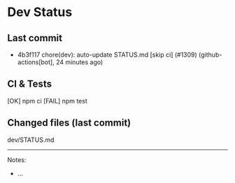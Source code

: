 # Dev Status

## Last commit
- 4b3f117 chore(dev): auto-update STATUS.md [skip ci] (#1309) (github-actions[bot], 24 minutes ago)
## CI & Tests
[OK] npm ci
[FAIL] npm test

## Changed files (last commit)
dev/STATUS.md

---
Notes:
- ...
